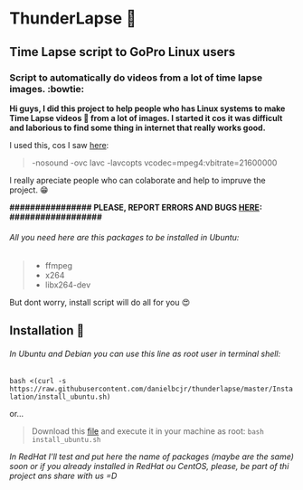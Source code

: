 # ThunderLapse :movie_camera:
## Time Lapse script to GoPro Linux users 

### Script to automatically do videos from a lot of time lapse images. :bowtie:


**Hi guys, I did this project to help people who has Linux systems to make Time Lapse videos :movie_camera: from a lot of images. I started it cos it was difficult and laborious to find some thing in internet that really works good.**

I used this, cos I saw [here](https://superuser.com/questions/249101/how-can-i-combine-30-000-images-into-a-timelapse-movie):
> -nosound -ovc lavc -lavcopts vcodec=mpeg4:vbitrate=21600000 

I really apreciate people who can colaborate and help to impruve the project. :grin:

**################ PLEASE, REPORT ERRORS AND BUGS [HERE](http://goo.gl/2ydZa1): ##################**


###### All you need here are this packages to be installed in Ubuntu:
> - ffmpeg
> - x264
> - libx264-dev

But dont worry, install script will do all for you :heart_eyes:


## Installation :orange_book:

###### In Ubuntu and Debian you can use this line as root user in terminal shell:
`bash <(curl -s https://raw.githubusercontent.com/danielbcjr/thunderlapse/master/Instalation/install_ubuntu.sh)`

or...

> Download this [file](https://raw.githubusercontent.com/danielbcjr/thunderlapse/master/Instalation/install_ubuntu.sh) and execute it in your machine as root:
`bash install_ubuntu.sh`



*In RedHat I'll test and put here the name of packages (maybe are the same) soon or if you already installed in RedHat ou CentOS, please, be part of thi project ans share with us =D*

